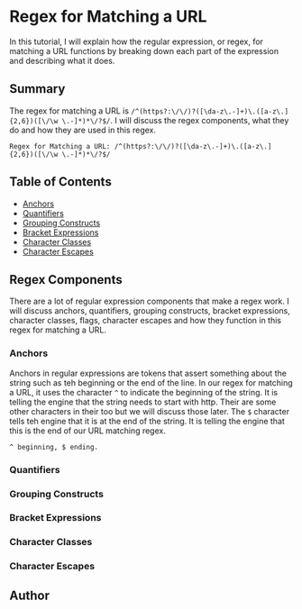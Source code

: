# Regex for Matching a URL

In this tutorial, I will explain how the regular expression, or regex, for matching a URL functions by breaking down each part of the expression and describing what it does. 

## Summary

The regex for matching a URL is `/^(https?:\/\/)?([\da-z\.-]+)\.([a-z\.]{2,6})([\/\w \.-]*)*\/?$/`. I will discuss the regex components, what they do and how they are used in this regex.  
```
Regex for Matching a URL: /^(https?:\/\/)?([\da-z\.-]+)\.([a-z\.]{2,6})([\/\w \.-]*)*\/?$/
```

## Table of Contents

- [Anchors](#anchors)
- [Quantifiers](#quantifiers)
- [Grouping Constructs](#grouping-constructs)
- [Bracket Expressions](#bracket-expressions)
- [Character Classes](#character-classes)
- [Character Escapes](#character-escapes)

## Regex Components

There are a lot of regular expression components that make a regex work. I will discuss anchors, quantifiers, grouping constructs, bracket expressions, character classes, flags, character escapes and how they function in this regex for matching a URL. 

### Anchors

Anchors in regular expressions are tokens that assert something about the string such as teh beginning or the end of the line. In our regex for matching a URL, it uses the character `^` to indicate the beginning of the string. It is telling the engine that the string needs to start with http. Their are some other characters in their too but we will discuss those later. The `$` character tells teh engine that it is at the end of the string. It is telling the engine that this is the end of our URL matching regex. 
```
^ beginning, $ ending.
```

### Quantifiers

### Grouping Constructs

### Bracket Expressions

### Character Classes

### Character Escapes

## Author

